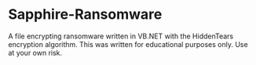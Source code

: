 # Sapphire-Ransomware
A file encrypting ransomware written in VB.NET with the HiddenTears encryption algorithm. This was written for educational purposes only. Use at your own risk.

